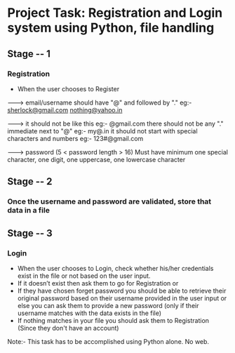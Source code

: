 # Project Task: Registration and Login system using Python, file handling

## Stage -- 1 
### Registration

- When the user chooses to Register

---> email/username should have "@" and followed by "."
      eg:- sherlock@gmail.com
            nothing@yahoo.in

---> it should not be like this 
       eg:- @gmail.com
            there should not be any "." immediate next to "@"
            eg:- my@.in
            it should not start with special characters and numbers
eg:- 123#@gmail.com

---> password (5 < password length > 16)
              Must have minimum one special character,
              one digit,
              one uppercase, 
              one lowercase character 

## Stage -- 2 
### Once the username and password are validated, store that data in a file


## Stage -- 3
### Login
- When the user chooses to Login, check whether his/her credentials exist in the file or not based on the user input. 
- If it doesn’t exist then ask them to go for Registration or 
- If they have chosen forget password you should be able to retrieve their original password based on their username provided in the user input or else you can ask them to provide a new password (only if their username matches with the data exists in the file)
- If nothing matches in your file you should ask them to Registration (Since they don't have an account)

Note:- This task has to be accomplished using Python alone. No web.
